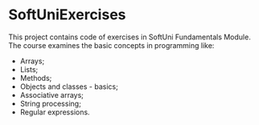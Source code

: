 # SoftUniExercises
This project contains code of exercises in SoftUni Fundamentals Module.
The course examines the basic concepts in programming like: 
* Arrays;
* Lists;
* Methods;
* Objects and classes - basics;
* Associative arrays;
* String processing;
* Regular expressions.
